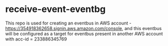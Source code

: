 # receive-event-eventbg
This repo is used for creating an eventbus in AWS account - https://354918362658.signin.aws.amazon.com/console, and this eventbus will be configured as a target for eventbus present in another AWS account with acc-id = 233886345769

